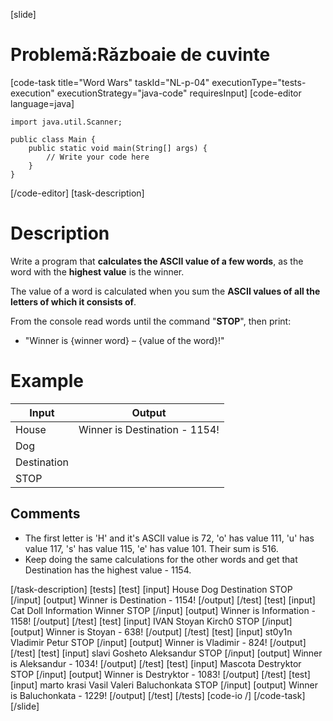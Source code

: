 [slide]
# Problemă:Războaie de cuvinte
[code-task title="Word Wars" taskId="NL-p-04" executionType="tests-execution" executionStrategy="java-code" requiresInput]
[code-editor language=java]
```
import java.util.Scanner;

public class Main {
    public static void main(String[] args) {
        // Write your code here
    }
}
```
[/code-editor]
[task-description]
# Description
Write a program that **calculates the ASCII value of a few words**, as the word with the **highest value** is the winner.

The value of a word is calculated when you sum the **ASCII values of all the letters of which it consists of**. 

From the console read words until the command "**STOP**", then print:
- "Winner is \{winner word\} – \{value of the word\}!"

# Example

| **Input** | **Output** 
| --- | --- |
| House | Winner is Destination - 1154! |
| Dog | |
| Destination | |
| STOP | |

## Comments
- The first letter is \'H\' and it\'s ASCII value is 72, \'o\' has value 111, \'u\' has value 117, \'s\' has value 115, \'e\' has value 101. Their sum is 516. 
- Keep doing the same calculations for the other words and get that Destination has the highest value - 1154.

[/task-description]
[tests]
[test]
[input]
House
Dog
Destination
STOP
[/input]
[output]
Winner is Destination - 1154!
[/output]
[/test]
[test]
[input]
Cat
Doll
Information
Winner
STOP
[/input]
[output]
Winner is Information - 1158!
[/output]
[/test]
[test]
[input]
IVAN
Stoyan
Kirch0
STOP
[/input]
[output]
Winner is Stoyan - 638!
[/output]
[/test]
[test]
[input]
st0y1n
Vladimir
Petur
STOP
[/input]
[output]
Winner is Vladimir - 824!
[/output]
[/test]
[test]
[input]
slavi
Gosheto
Aleksandur
STOP
[/input]
[output]
Winner is Aleksandur - 1034!
[/output]
[/test]
[test]
[input]
Mascota
Destryktor
STOP
[/input]
[output]
Winner is Destryktor - 1083!
[/output]
[/test]
[test]
[input]
marto
krasi
Vasil
Valeri
Baluchonkata
STOP
[/input]
[output]
Winner is Baluchonkata - 1229!
[/output]
[/test]
[/tests]
[code-io /]
[/code-task]
[/slide]